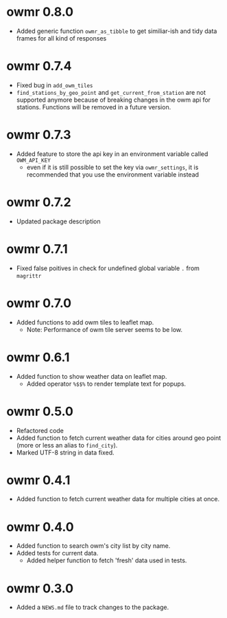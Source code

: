 # owmr 0.8.0

* Added generic function `owmr_as_tibble` to get similiar-ish and tidy data frames
for all kind of responses

# owmr 0.7.4

* Fixed bug in `add_owm_tiles`
* `find_stations_by_geo_point` and `get_current_from_station` are not supported anymore because of breaking changes in the owm api for stations. Functions will be removed in a future version.

# owmr 0.7.3

* Added feature to store the api key in an environment variable called `OWM_API_KEY`
  - even if it is still possible to set the key via `owmr_settings`, it is recommended that you use the environment variable instead

# owmr 0.7.2

* Updated package description

# owmr 0.7.1

* Fixed false poitives in check for undefined global variable `.` from `magrittr`

# owmr 0.7.0

* Added functions to add owm tiles to leaflet map.
  - Note: Performance of owm tile server seems to be low.

# owmr 0.6.1

* Added function to show weather data on leaflet map.
  - Added operator `%$$%` to render template text for popups. 

# owmr 0.5.0

* Refactored code
* Added function to fetch current weather data for cities around geo point (more or less an alias to `find_city`).
* Marked UTF-8 string in data fixed.

# owmr 0.4.1

* Added function to fetch current weather data for multiple cities at once.

# owmr 0.4.0

* Added function to search owm's city list by city name.
* Added tests for current data.
   - Added helper function to fetch 'fresh' data used in tests.

# owmr 0.3.0

* Added a `NEWS.md` file to track changes to the package.
